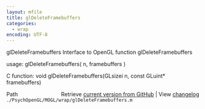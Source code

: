 ```yaml
---
layout: mfile
title: glDeleteFramebuffers
categories:
  - wrap
encoding: UTF-8
---
```


glDeleteFramebuffers  Interface to OpenGL function glDeleteFramebuffers

usage:  glDeleteFramebuffers( n, framebuffers )

C function:  void glDeleteFramebuffers(GLsizei n, const GLuint\* framebuffers)


<div class="code_header" style="text-align:right;">
  <span style="float:left;">Path&nbsp;&nbsp;</span> <span class="counter">Retrieve <a href=
  "https://raw.github.com/Psychtoolbox-3/Psychtoolbox-3/beta/./PsychOpenGL/MOGL/wrap/glDeleteFramebuffers.m">current version from GitHub</a> | View <a href=
  "https://github.com/Psychtoolbox-3/Psychtoolbox-3/commits/beta/./PsychOpenGL/MOGL/wrap/glDeleteFramebuffers.m">changelog</a></span>
</div>
<div class="code">
  <code>./PsychOpenGL/MOGL/wrap/glDeleteFramebuffers.m</code>
</div>
